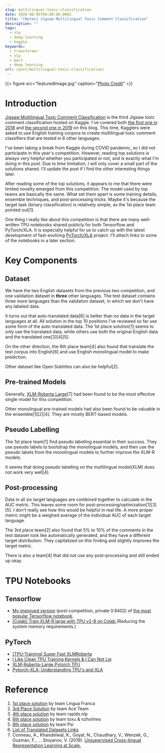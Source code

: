 ```yaml
---
slug: multilingual-toxic-classification
date: 2020-08-05T00:00:00.000Z
title: "[Notes] Jigsaw Multilingual Toxic Comment Classification"
description: ""
tags:
  - nlp
  - deep-learning
  - kaggle
keywords:
  - transformer
  - nlp
  - bert
  - deep learning
url: /post/multilingual-toxic-classification/
---
```


{{< figure src="featuredImage.jpg" caption="[Photo Credit](https://unsplash.com/photos/5MZsCzjTut8)" >}}

# Introduction

[Jigsaw Multilingual Toxic Comment Classification](https://www.kaggle.com/c/jigsaw-multilingual-toxic-comment-classification/) is the third Jigsaw toxic comment classification hosted on Kaggle. I've covered both [the first one in 2018](https://blog.ceshine.net/post/kaggle-toxic-comment-classification-challenge/) and [the second one in 2019](https://blog.ceshine.net/post/kaggle-jigsaw-toxic-2019/) on this blog. This time, Kagglers were asked to use English training corpora to create multilingual toxic comment classifiers that are tested in 6 other languages.

I've been taking a break from Kaggle during COVID pandemic, so I did not participate in this year's competition. However, reading top solutions is always very helpful whether you participated or not, and is exactly what I'm doing in this post. Due to time limitation, I will only cover a small part of the solutions shared. I'll update the post if I find the other interesting things later.

After reading some of the top solutions, it appears to me that there were limited novelty emerged from this competition. The model used by top teams are basically the same. What set them apart is some training details, ensemble techniques, and post-processing tricks. Maybe it's because the target task (binary classification) is relatively simple, as the 1st place team pointed out[1].

One thing I really like about this competition is that there are many well-written TPU notebooks shared publicly for both Tensorflow and PyTorch/XLA. It is especially helpful for us to catch up with the latest development of fast-evolving [PyTorch/XLA](https://github.com/pytorch/xla) project. I'll attach links to some of the notebooks in a later section.

# Key Components

## Dataset

We have the two English datasets from the previous two competition, and one validation dataset in **three** other languages. The test dataset contains three more languages than the validation dataset, in which we don't have any labeled data.

It turns out that auto-translated data[6] is better than no data in the target languages at all. All solution in the top 10 positions I've reviewed so far use some form of the auto-translated data. The 1st place solution[1] seems to only use the translated data, while others use both the original English data and the translated one[3][4][5].

On the other direction, the 6th place team[4] also found that translate the test corpus into English[6] and use English monolingual model to make prediction.

Other dataset like Open Subtitles can also be helpful[2].

## Pre-trained Models

Generally, [XLM-Roberta Large](https://arxiv.org/abs/1911.02116)[7] had been found to be the most effective single model for this competition.

Other monolingual pre-trained models had also been found to be valuable in the ensemble[1][2][4]. They are mostly BERT-based models.

## Pseudo Labelling

The 1st place team[1] find pseudo labelling essential in their success. They use pseudo labels to bootstrap the monolingual models, and then use the pseudo labels from the monolingual models to further improve the XLM-R models.

It seems that doing pseudo labelling on the multilingual model(XLM) does not work very well[4].

## Post-processing

Data in all six target languages are combined together to calculate in the AUC metric. This leaves some room for post-processing/optimization[1][3][5]. I don't really see how this would be helpful in real life. A more proper metric might be a weighed average of the individual AUC of each target language.

The 3rd place team[2] also found that 5% to 10% of the comments in the test dataset look like automatically generated, and they have a different target distribution. They capitalized on this finding and slightly improves the target metric.

There is also a team[4] that did not use any post-processing and still ended up okay.

# TPU Notebooks

## Tensorflow

- [My improved version](https://www.kaggle.com/ceshine/jigsaw-tpu-xlm-roberta) (post-competition, private 0.9402) of [the most popular Tensorflow notebook](https://www.kaggle.com/xhlulu/jigsaw-tpu-xlm-roberta).
- [[Colab] Train XLM-R large with TPU v2-8 on Colab ](https://www.kaggle.com/riblidezso/colab-train-xlm-r-large-with-tpu-v2-8-on-colab) (Reducing the system memory requirements.)

## PyTorch

- [[TPU-Training] Super Fast XLMRoberta](https://www.kaggle.com/shonenkov/tpu-training-super-fast-xlmroberta)
- [I Like Clean TPU Training Kernels & I Can Not Lie](https://www.kaggle.com/abhishek/i-like-clean-tpu-training-kernels-i-can-not-lie)
- [XLM-Roberta-Large Pytorch TPU](https://www.kaggle.com/philippsinger/xlm-roberta-large-pytorch-pytorch-tpu?scriptVersionId=38462589)
- [Pytorch-XLA: Understanding TPU's and XLA](https://www.kaggle.com/tanulsingh077/pytorch-xla-understanding-tpu-s-and-xla)

# Reference

1. [1st place solution](https://www.kaggle.com/c/jigsaw-multilingual-toxic-comment-classification/discussion/160862) by team Lingua Franca
1. [3rd Place Solution](https://www.kaggle.com/c/jigsaw-multilingual-toxic-comment-classification/discussion/160964) by team Ace Team
1. [4th place solution](https://www.kaggle.com/c/jigsaw-multilingual-toxic-comment-classification/discussion/160980) by team rapids.nlp
1. [6th place solution](https://www.kaggle.com/c/jigsaw-multilingual-toxic-comment-classification/discussion/161095) by team toxu & nzholmes
1. [8th place solution](https://www.kaggle.com/c/jigsaw-multilingual-toxic-comment-classification/discussion/160937) by team Psi
1. [List of Translated Datasets Links](https://www.kaggle.com/c/jigsaw-multilingual-toxic-comment-classification/discussion/159888)
1. Conneau, A., Khandelwal, K., Goyal, N., Chaudhary, V., Wenzek, G., Guzmán, F., … Stoyanov, V. (2019). [Unsupervised Cross-lingual Representation Learning at Scale.](http://arxiv.org/abs/1911.02116)
